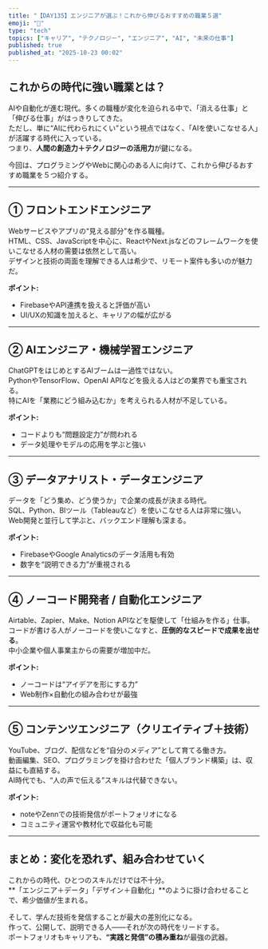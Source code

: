 ```yaml
---
title: "【DAY135】エンジニアが選ぶ！これから伸びるおすすめの職業５選"
emoji: "🚀"
type: "tech"
topics: ["キャリア", "テクノロジー", "エンジニア", "AI", "未来の仕事"]
published: true
published_at: "2025-10-23 00:02"
---
```


## これからの時代に強い職業とは？

AIや自動化が進む現代。多くの職種が変化を迫られる中で、「消える仕事」と「伸びる仕事」がはっきりしてきた。  
ただし、単に“AIに代わられにくい”という視点ではなく、「AIを使いこなせる人」が活躍する時代に入っている。  
つまり、**人間の創造力＋テクノロジーの活用力**が鍵になる。

今回は、プログラミングやWebに関心のある人に向けて、これから伸びるおすすめ職業を５つ紹介する。

---

## ① フロントエンドエンジニア

Webサービスやアプリの“見える部分”を作る職種。  
HTML、CSS、JavaScriptを中心に、ReactやNext.jsなどのフレームワークを使いこなせる人材の需要は依然として高い。  
デザインと技術の両面を理解できる人は希少で、リモート案件も多いのが魅力だ。

**ポイント:**  
- FirebaseやAPI連携を扱えると評価が高い  
- UI/UXの知識を加えると、キャリアの幅が広がる

---

## ② AIエンジニア・機械学習エンジニア

ChatGPTをはじめとするAIブームは一過性ではない。  
PythonやTensorFlow、OpenAI APIなどを扱える人はどの業界でも重宝される。  
特にAIを「業務にどう組み込むか」を考えられる人材が不足している。

**ポイント:**  
- コードよりも“問題設定力”が問われる  
- データ処理やモデルの応用を学ぶと強い

---

## ③ データアナリスト・データエンジニア

データを「どう集め、どう使うか」で企業の成長が決まる時代。  
SQL、Python、BIツール（Tableauなど）を使いこなせる人は非常に強い。  
Web開発と並行して学ぶと、バックエンド理解も深まる。

**ポイント:**  
- FirebaseやGoogle Analyticsのデータ活用も有効  
- 数字を“説明できる力”が重視される

---

## ④ ノーコード開発者 / 自動化エンジニア

Airtable、Zapier、Make、Notion APIなどを駆使して「仕組みを作る」仕事。  
コードが書ける人がノーコードを使いこなすと、**圧倒的なスピードで成果を出せる**。  
中小企業や個人事業主からの需要が増加中だ。

**ポイント:**  
- ノーコードは“アイデアを形にする力”  
- Web制作×自動化の組み合わせが最強

---

## ⑤ コンテンツエンジニア（クリエイティブ＋技術）

YouTube、ブログ、配信などを“自分のメディア”として育てる働き方。  
動画編集、SEO、プログラミングを掛け合わせた「個人ブランド構築」は、収益にも直結する。  
AI時代でも、“人の声で伝える”スキルは代替できない。

**ポイント:**  
- noteやZennでの技術発信がポートフォリオになる  
- コミュニティ運営や教材化で収益化も可能

---

## まとめ：変化を恐れず、組み合わせていく

これからの時代、ひとつのスキルだけでは不十分。  
**「エンジニア＋データ」「デザイン＋自動化」**のように掛け合わせることで、希少価値が生まれる。  

そして、学んだ技術を発信することが最大の差別化になる。  
作って、公開して、説明できる人——それが次の時代をリードする。  
ポートフォリオもキャリアも、**“実践と発信”の積み重ね**が最強の武器。